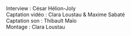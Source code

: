 Interview : César Hélion-Joly  
Captation vidéo : Clara Loustau & Maxime Sabaté  
Captation son : Thibault Maïo  
Montage : Clara Loustau   